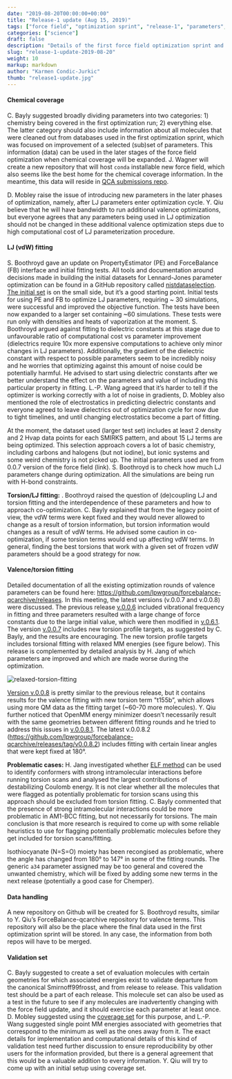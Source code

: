 ```yaml
---
date: "2019-08-20T00:00:00+00:00"
title: "Release-1 update (Aug 15, 2019)"
tags: ["force field", "optimization sprint", "release-1", "parameters", "datasets", "fitting", "ForceBalance", "PropertyEstimator", "properties", "torsions", "valence", "Lennard-Jones", "chemical coverage"]
categories: ["science"]
draft: false
description: "Details of the first force field optimization sprint and meeting notes from #release-1 call on Aug 15, 2019"
slug: "release-1-update-2019-08-20"
weight: 10
markup: markdown
author: "Karmen Condic-Jurkic"
thumb: "release1-update.jpg"
---
```



#### **Chemical coverage**

C. Bayly suggested broadly dividing parameters into two categories: 1) chemistry being covered in the first optimization run; 2) everything else. The latter category should also include information about all molecules that were cleaned out from databases used in the first optimization sprint, which was focused on improvement of a selected (sub)set of parameters. This information (data) can be used in the later stages of the force field optimization when chemical coverage will be expanded. J. Wagner will create a new repository that will host `conda` installable new force field, which also seems like the best home for the chemical coverage information. In the meantime, this data will reside in [QCA submissions repo](https://github.com/openforcefield/qca-dataset-submission).

D. Mobley raise the issue of introducing new parameters in the later phases of optimization, namely, after LJ parameters enter optimization cycle. Y. Qiu believe that he will have bandwidth to run additional valence optimizations, but everyone agrees that any parameters being used in LJ optimization should not be changed in these additional valence optimization steps due to high computational cost of LJ parameterization procedure.


#### **LJ (vdW) fitting**

S. Boothroyd gave an update on PropertyEstimator (PE) and ForceBalance (FB) interface and initial fitting tests. All tools and documentation around decisions made in building the initial datasets for Lennard-Jones parameter optimization can be found in a GitHub repository called [nistdataselection](https://github.com/openforcefield/nistdataselection). [The initial set](https://openforcefield.org/community/news/science-updates/propertyestimator-meeting-2019-08-08/) is on the small side, but it’s a good starting point. Initial tests for using PE and FB to optimize LJ parameters, requiring ~ 30 simulations, were successful and improved the objective function. The tests have been now expanded to a larger set containing ~60 simulations. These tests were run only with densities and heats of vaporization at the moment. S. Boothroyd argued against fitting to dielectric constants at this stage due to unfavourable ratio of computational cost vs parameter improvement (dielectrics require 10x more expensive computations to achieve only minor changes in LJ parameters). Additionally, the gradient of the dielectric constant with respect to possible parameters seem to be incredibly noisy and he worries that optimizing against this amount of noise could be potentially harmful. He advised to start using dielectric constants after we better understand the effect on the parameters and value of including this particular property in fitting. L.-P. Wang agreed that it’s harder to tell if the optimizer is working correctly with a lot of noise in gradients, D. Mobley also mentioned the role of electrostatics in predicting dielectric constants and everyone agreed to leave dielectrics out of optimization cycle for now due to tight timelines, and until changing electrostatics become a part of fitting.

At the moment, the dataset used (larger test set) includes at least 2 density and 2 Hvap data points for each SMIRKS pattern, and about 15 LJ terms are being optimized. This selection approach covers a lot of basic chemistry, including carbons and halogens (but not iodine), but ionic systems and some weird chemistry is not picked up. The initial parameters used are from 0.0.7 version of the force field (link). S. Boothroyd is to check how much LJ parameters change during optimization. All the simulations are being run with H-bond constraints.

**Torsion/LJ fitting:** . Boothroyd raised the question of (de)coupling LJ and torsion fitting and the interdependence of these parameters and how to approach co-optimization. C. Bayly explained that from the legacy point of view, the vdW terms were kept fixed and they would never allowed to change as a result of torsion information, but torsion information would changes as a result of vdW terms. He advised some caution in co-optimization, if some torsion terms would end up affecting vdW terms. In general, finding the best torsions that work with a given set of frozen vdW parameters should be a good strategy for now.


#### **Valence/torsion fitting**

Detailed documentation of all the existing optimization rounds of valence parameters can be found here: https://github.com/lpwgroup/forcebalance-qcarchive/releases. In this meeting, the latest versions (v.0.0.7 and v.0.0.8) were discussed. The previous release [v.0.0.6](https://github.com/lpwgroup/forcebalance-qcarchive/releases/tag/v0.0.6) included vibrational frequency in fitting and three parameters resulted with a large change of force constants due to the large initial value, which were then modified in [v.0.6.1](https://github.com/lpwgroup/forcebalance-qcarchive/releases/tag/v0.0.6.1). The version [v.0.0.7](https://github.com/lpwgroup/forcebalance-qcarchive/releases/tag/v0.0.7) includes new torsion profile targets, as suggested by C. Bayly, and the results are encouraging. The new torsion profile targets includes torsional fitting with relaxed MM energies (see figure below). This release is complemented by detailed analysis by H. Jang of which parameters are improved and which are made worse during the optimization.

![relaxed-torsion-fitting](relaxed-torsion-fitting.png "relaxed-torsion-fitting")

[Version v.0.0.8](https://github.com/lpwgroup/forcebalance-qcarchive/releases/tag/v0.0.8) is pretty similar to the previous release, but it contains results for the valence fitting with new torsion term "t155b”, which allows using more QM data as the fitting target (~60-70 more molecules). Y. Qiu further noticed that OpenMM energy minimizer doesn’t necessarily result with the same geometries between different fitting rounds and he tried to address this issues in [v.0.0.8.1](https://github.com/lpwgroup/forcebalance-qcarchive/releases/tag/v0.0.8.1). The latest v.0.0.8.2 (https://github.com/lpwgroup/forcebalance-qcarchive/releases/tag/v0.0.8.2) includes fitting with certain linear angles that were kept fixed at 180°.


**Problematic cases:** H. Jang investigated whether [ELF method](https://docs.eyesopen.com/toolkits/python/quacpactk/molchargetheory.html#elf-conformer-selection) can be used to identify conformers with strong intramolecular interactions before running torsion scans and analysed the largest contributions of destabilizing Coulomb energy. It is not clear whether all the molecules that were flagged as potentially problematic for torsion scans using this approach should be excluded from torsion fitting. C. Bayly commented that the presence of strong intramolecular interactions could be more problematic in AM1-BCC fitting, but not necessarily for torsions. The main conclusion is that more research is required to come up with some reliable heuristics to use for flagging potentially problematic molecules before they get included for torsion scans/fitting.

Isothiocyanate (N=S=O) moiety has been recongised as problematic, where the angle has changed from 180° to 147° in some of the fitting rounds. The generic `a34` parameter assigned may be too general and covered the unwanted chemistry, which will be fixed by adding some new terms in the next release (potentially a good case for Chemper).


#### **Data handling**

A new repository on Github will be created for S. Boothroyd results, similar to Y. Qiu’s ForceBalance-qcarchive repository for valence terms. This repository will also be the place where the final data used in the first optimization sprint will be stored. In any case, the information from both repos will have to be merged.


#### **Validation set**

C. Bayly suggested to create a set of evaluation molecules with certain geometries for which associated energies exist to validate departure from the canonical Smirnoff99frosst, and from release to release. This validation test should be a part of each release. This molecule set can also be used as a test in the future to see if any molecules are inadvertently changing with the force field update, and it should exercise each parameter at least once. D. Mobley suggested using the [coverage set](https://github.com/openforcefield/qca-dataset-submission/tree/aae895e03a402910ac389e6b5dcb5686c1e9fceb/2019-06-25-smirnoff99Frost-coverage) for this purpose, and L.-P. Wang suggested single point MM energies associated with geometries that correspond to the minimum as well as the ones away from it. The exact details for implementation and computational details of this kind of validation test need further discussion to ensure reproducibility by other users for the information provided, but there is a general agreement that this would be a valuable addition to every information. Y. Qiu will try to come up with an initial setup using coverage set.
